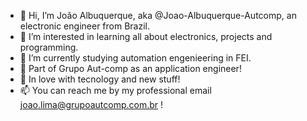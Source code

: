 - 👋 Hi, I’m João Albuquerque, aka @Joao-Albuquerque-Autcomp, an electronic engineer from Brazil.
- 👀 I’m interested in learning all about electronics, projects and programming.
- 🌱 I’m currently studying automation engenieering in FEI.
- 🛒 Part of Grupo Aut-comp as an application engineer!
- 💞️ In love with tecnology and new stuff!
- 📫 You can reach me by my professional email joao.lima@grupoautcomp.com.br !

<!---
Joao-Albuquerque-Autcomp/Joao-Albuquerque-Autcomp is a ✨ special ✨ repository because its `README.md` (this file) appears on your GitHub profile.
You can click the Preview link to take a look at your changes.
--->
